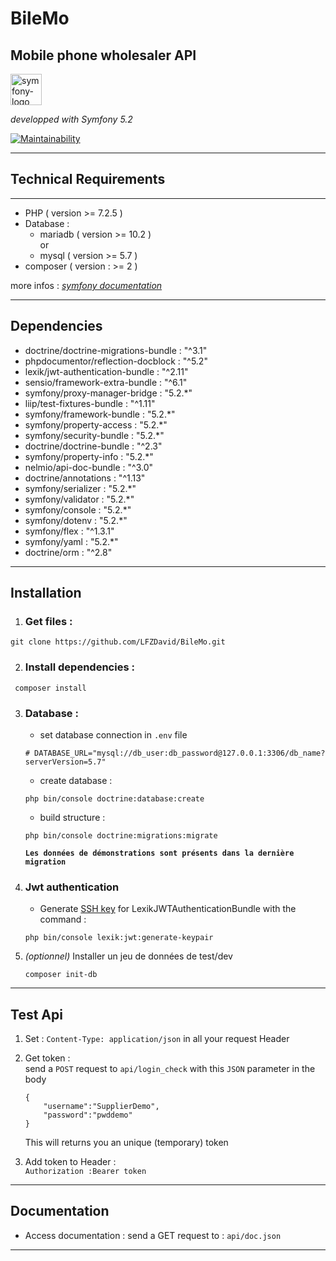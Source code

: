 # BileMo

## Mobile phone wholesaler API <br>

<img src="https://symfony.com/images/logos/sf-positive.svg" alt="symfony-logo" width="50" />  

_developped with Symfony 5.2_  

[![Maintainability](https://api.codeclimate.com/v1/badges/739a36c564f73fe81ea6/maintainability)](https://codeclimate.com/github/LFZDavid/BileMo/maintainability)

---

## Technical Requirements
---
* PHP ( version >= 7.2.5 )
* Database : 
    * mariadb ( version >= 10.2 )
    <br>or 
    * mysql ( version >= 5.7 )
* composer ( version : >= 2 )

more infos : _[symfony documentation](https://symfony.com/doc/current/setup.html#technical-requirements)_

---

## Dependencies
* doctrine/doctrine-migrations-bundle : "^3.1"
* phpdocumentor/reflection-docblock : "^5.2"
* lexik/jwt-authentication-bundle : "^2.11"
* sensio/framework-extra-bundle : "^6.1"
* symfony/proxy-manager-bridge : "5.2.*"
* liip/test-fixtures-bundle : "^1.11"
* symfony/framework-bundle : "5.2.*"
* symfony/property-access : "5.2.*"
* symfony/security-bundle : "5.2.*"
* doctrine/doctrine-bundle : "^2.3"
* symfony/property-info : "5.2.*"
* nelmio/api-doc-bundle : "^3.0"
* doctrine/annotations : "^1.13"
* symfony/serializer : "5.2.*"
* symfony/validator : "5.2.*"
* symfony/console : "5.2.*"
* symfony/dotenv : "5.2.*"
* symfony/flex : "^1.3.1"
* symfony/yaml : "5.2.*"
* doctrine/orm : "^2.8"
---

## Installation
1. ### Get files : 
```
git clone https://github.com/LFZDavid/BileMo.git
```

2. ### Install dependencies : 
```
 composer install
 ```
3. ### Database :
    * set database connection in `.env` file
    ```
    # DATABASE_URL="mysql://db_user:db_password@127.0.0.1:3306/db_name?serverVersion=5.7"
    ```
    * create database : 
    ```
    php bin/console doctrine:database:create
    ```
    * build structure : 
    ```
    php bin/console doctrine:migrations:migrate
   ``` 
   __`Les données de démonstrations sont présents dans la dernière migration`__

4. ### Jwt authentication
    * Generate [SSH key](https://github.com/lexik/LexikJWTAuthenticationBundle/blob/master/Resources/doc/index.md#installation) for LexikJWTAuthenticationBundle with the command : 
    ``` 
    php bin/console lexik:jwt:generate-keypair 
    ```

5. _(optionnel)_ Installer un jeu de données de test/dev
    ```
    composer init-db
    ```
    
---

## Test Api 
1. Set :  `Content-Type: application/json` in all your request Header
2. Get token : 
    <br>send a `POST` request to `api/login_check` with this `JSON` parameter in the body
    ```
    {
        "username":"SupplierDemo",
        "password":"pwddemo"
    }
    ```
    This will returns you an unique (temporary) token

3. Add token to Header : 
    <br>`Authorization :Bearer token`
---

## Documentation

* Access documentation : send a GET request to : `api/doc.json` 


---
